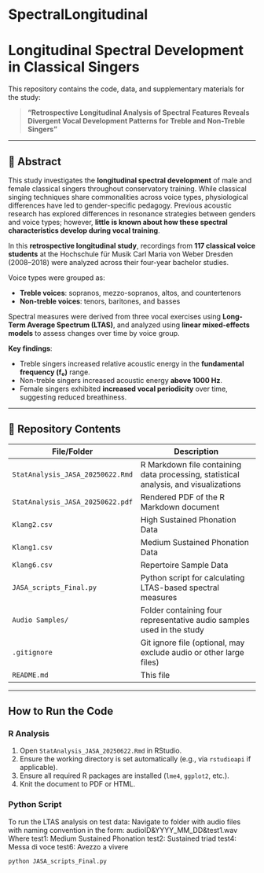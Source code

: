 # SpectralLongitudinal
# Longitudinal Spectral Development in Classical Singers

This repository contains the code, data, and supplementary materials for the study:

> **“Retrospective Longitudinal Analysis of Spectral Features Reveals Divergent Vocal Development Patterns for Treble and Non-Treble Singers”**

---

## 📄 Abstract

This study investigates the **longitudinal spectral development** of male and female classical singers throughout conservatory training. While classical singing techniques share commonalities across voice types, physiological differences have led to gender-specific pedagogy. Previous acoustic research has explored differences in resonance strategies between genders and voice types; however, **little is known about how these spectral characteristics develop during vocal training**.

In this **retrospective longitudinal study**, recordings from **117 classical voice students** at the Hochschule für Musik Carl Maria von Weber Dresden (2008–2018) were analyzed across their four-year bachelor studies. 

Voice types were grouped as:
- **Treble voices**: sopranos, mezzo-sopranos, altos, and countertenors  
- **Non-treble voices**: tenors, baritones, and basses

Spectral measures were derived from three vocal exercises using **Long-Term Average Spectrum (LTAS)**, and analyzed using **linear mixed-effects models** to assess changes over time by voice group.

**Key findings**:
- Treble singers increased relative acoustic energy in the **fundamental frequency (f₀)** range.
- Non-treble singers increased acoustic energy **above 1000 Hz**.
- Female singers exhibited **increased vocal periodicity** over time, suggesting reduced breathiness.

---

## 📁 Repository Contents

| File/Folder | Description |
|-------------|-------------|
| `StatAnalysis_JASA_20250622.Rmd` | R Markdown file containing data processing, statistical analysis, and visualizations |
| `StatAnalysis_JASA_20250622.pdf` | Rendered PDF of the R Markdown document |
| `Klang2.csv` | High Sustained Phonation Data |
| `Klang1.csv` | Medium Sustained Phonation Data |
| `Klang6.csv` | Repertoire Sample Data |
| `JASA_scripts_Final.py` | Python script for calculating LTAS-based spectral measures |
| `Audio Samples/` | Folder containing four representative audio samples used in the study |
| `.gitignore` | Git ignore file (optional, may exclude audio or other large files) |
| `README.md` | This file |

---

## How to Run the Code

### R Analysis

1. Open `StatAnalysis_JASA_20250622.Rmd` in RStudio.
2. Ensure the working directory is set automatically (e.g., via `rstudioapi` if applicable).
3. Ensure all required R packages are installed (`lme4`, `ggplot2`, etc.).
4. Knit the document to PDF or HTML.

### Python Script

To run the LTAS analysis on test data:
Navigate to folder with audio files with naming convention in the form:
audioID&YYYY_MM_DD&test1.wav
Where 
test1: Medium Sustained Phonation
test2: Sustained triad 
test4: Messa di voce
test6: Avezzo a vivere 

```bash
python JASA_scripts_Final.py
